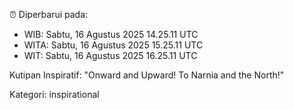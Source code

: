 ⏰ Diperbarui pada:
- WIB: Sabtu, 16 Agustus 2025 14.25.11 UTC
- WITA: Sabtu, 16 Agustus 2025 15.25.11 UTC
- WIT: Sabtu, 16 Agustus 2025 16.25.11 UTC

Kutipan Inspiratif:
"Onward and Upward!  To Narnia and the North!"


Kategori: inspirational

